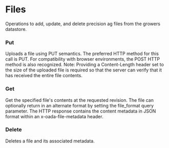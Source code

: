 # Files
Operations to add, update, and delete precision ag files from the growers datastore.

### Put
Uploads a file using PUT semantics. The preferred HTTP method for this call is PUT. For compatibility with browser environments, the POST HTTP method is also recognized. Note: Providing a Content-Length header set to the size of the uploaded file is required so that the server can verify that it has received the entire file contents.

### Get
Get the specified file's contents at the requested revision. The file can optionally return in an alternate format by setting the file_format query parameter. The HTTP response contains the content metadata in JSON format within an x-oada-file-metadata header.

### Delete
Deletes a file and its associated metadata.
